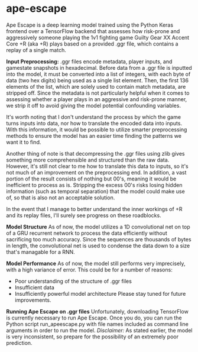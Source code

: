 # ape-escape
Ape Escape is a deep learning model trained using the Python Keras frontend over a TensorFlow backend that assesses how risk-prone and aggressively someone playing the 1v1 fighting game Guilty Gear XX Accent Core +R (aka +R) plays based on a provided .ggr file, which contains a replay of a single match. 

**Input Preprocessing:**
.ggr files encode metadata, player inputs, and gamestate snapshots in hexadecimal.
Before data from a .ggr file is inputted into the model, it must be converted into a list of integers, with each byte of data (two hex digits) being used as a single list element. 
Then, the first 136 elements of the list, which are solely used to contain match metadata, are stripped off. 
Since the metadata is not particularly helpful when it comes to assessing whether a player plays in an aggressive and risk-prone manner, we strip it off to avoid giving the model potential confounding variables.

It's worth noting that I don't understand the process by which the game turns inputs into data, nor how to translate the encoded data into inputs.
With this information, it would be possible to utilize smarter preprocessing methods to ensure the model has an easier time finding the patterns we want it to find.

Another thing of note is that decompressing the .ggr files using zlib gives something more comprehensible and structured than the raw data.
However, it's still not clear to me how to translate this data to inputs, so it's not much of an improvement on the preprocessing end.
In addition, a vast portion of the result consists of nothing but 00's, meaning it would be inefficient to process as is. Stripping the excess 00's risks losing hidden information (such as temporal separation) that the model could make use of, so that is also not an acceptable solution.

In the event that I manage to better understand the inner workings of +R and its replay files, I'll surely see progress on these roadblocks.

**Model Structure**
As of now, the model utilizes a 1D convolutional net on top of a GRU recurrent network to process the data efficiently without sacrificing too much accuracy. Since the sequences are thousands of bytes in length, the convolutional net is used to condense the data down to a size that's managable for a RNN.

**Model Performance**
As of now, the model still performs very imprecisely, with a high variance of error. This could be for a number of reasons:
* Poor understanding of the structure of .ggr files
* Insufficient data
* Insufficiently powerful model architecture
Please stay tuned for future improvements.

**Running Ape Escape on .ggr files**
Unfortunately, downloading TensorFlow is currently necessary to run Ape Escape. Once you do, you can run the Python script run_apeescape.py with file names included as 
command line arguments in order to run the model.
*Disclaimer:* As stated earlier, the model is very inconsistent, so prepare for the possibility of an extremely poor prediction.
